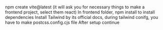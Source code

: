 npm create vite@latest (it will ask you for necessary things to make a frontend project, select them react)
In frontend folder, npm install to install dependencies
Install Tailwind by its official docs, during tailwind conifg, you have to make postcss.config.cjs file
After setup continue


